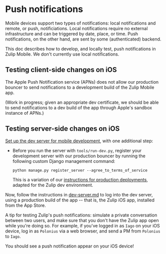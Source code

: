 # Push notifications

Mobile devices support two types of notifications: local notifications
and remote, or push, notificiations.  Local notifications require no external
infrastructure and can be triggered by date, place, or time.  Push
notifications, on the other hand, are sent by some (authenticated) backend.

This doc describes how to develop, and locally test, push notifications in
Zulip Mobile.  We don't currently use local notifications.

## Testing client-side changes on iOS

The Apple Push Notification service (APNs) does not allow our production
bouncer to send notifications to a development build of the Zulip Mobile
app.

(Work in progress; given an appropriate dev certificate, we should be able
to send notifications to a dev build of the app through Apple's sandbox
instance of APNs.)

## Testing server-side changes on iOS

[Set up the dev server for mobile development](dev-server.md), with one
additional step:

* Before you run the server with `tools/run-dev.py`, register your
  development server with our production bouncer by running the following
  custom Django management command:

  ```
  python manage.py register_server --agree_to_terms_of_service
  ```

  This is a variation of our [instructions for production
  deployments](https://zulip.readthedocs.io/en/latest/production/mobile-push-notifications.html),
  adapted for the Zulip dev environment.

Now, follow the instructions in [dev-server.md](dev-server.md) to log into
the dev server, using a production build of the app -- that is, the Zulip
iOS app, installed from the App Store.

A tip for testing Zulip's push notifications: simulate a private
conversation between two users, and make sure that you don't have the Zulip
app open while you're doing so.  For example, if you've logged in as `Iago`
on your iOS device, log in as `Polonius` via a web browser, and send a PM
from `Polonius` to `Iago`.

You should see a push notification appear on your iOS device!
